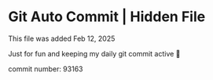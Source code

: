 # Git Auto Commit | Hidden File

This file was added Feb 12, 2025

Just for fun and keeping my daily git commit active 🤪

commit number: 93163
